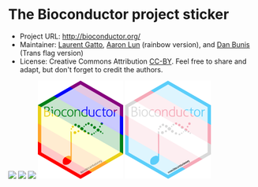 # The **Bioconductor** project sticker

* Project URL: http://bioconductor.org/
* Maintainer: [Laurent Gatto](https://github.com/lgatto/), [Aaron Lun](https://github.com/LTLA/) (rainbow version), and [Dan Bunis](https://github.com/dtm2451/) (Trans flag version)
* License: Creative Commons Attribution
  [CC-BY](https://creativecommons.org/licenses/by/2.0/). Feel free to
  share and adapt, but don't forget to credit the authors.

<p>
<img src="./Bioconductor.png" height="200">
<img src="./Bioconductor2.png" height="200">
<img src="./Bioconductor5.png" height="200">
<img src="./Bioconductor-rainbow.png" height="200">
<img src="./Bioconductor-trans.png" height="200">
</p>
